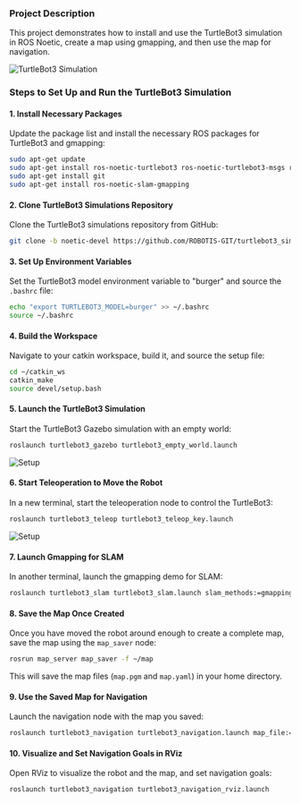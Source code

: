 ### Project Description

This project demonstrates how to install and use the TurtleBot3 simulation in ROS Noetic, create a map using gmapping, and then use the map for navigation.

![TurtleBot3 Simulation](images/turtlebot3_simulation.png)
 

### Steps to Set Up and Run the TurtleBot3 Simulation

#### 1. Install Necessary Packages
Update the package list and install the necessary ROS packages for TurtleBot3 and gmapping:

```bash
sudo apt-get update
sudo apt-get install ros-noetic-turtlebot3 ros-noetic-turtlebot3-msgs ros-noetic-turtlebot3-simulations
sudo apt-get install git
sudo apt-get install ros-noetic-slam-gmapping
```

#### 2. Clone TurtleBot3 Simulations Repository
Clone the TurtleBot3 simulations repository from GitHub:

```bash
git clone -b noetic-devel https://github.com/ROBOTIS-GIT/turtlebot3_simulations.git
```

#### 3. Set Up Environment Variables
Set the TurtleBot3 model environment variable to "burger" and source the `.bashrc` file:

```bash
echo "export TURTLEBOT3_MODEL=burger" >> ~/.bashrc
source ~/.bashrc
```

#### 4. Build the Workspace
Navigate to your catkin workspace, build it, and source the setup file:

```bash
cd ~/catkin_ws
catkin_make
source devel/setup.bash
```

#### 5. Launch the TurtleBot3 Simulation
Start the TurtleBot3 Gazebo simulation with an empty world:

```bash
roslaunch turtlebot3_gazebo turtlebot3_empty_world.launch
```
![Setup](images/setup.png)

#### 6. Start Teleoperation to Move the Robot
In a new terminal, start the teleoperation node to control the TurtleBot3:

```bash
roslaunch turtlebot3_teleop turtlebot3_teleop_key.launch
```
![Setup](images/setup.png)

#### 7. Launch Gmapping for SLAM
In another terminal, launch the gmapping demo for SLAM:

```bash
roslaunch turtlebot3_slam turtlebot3_slam.launch slam_methods:=gmapping
```

#### 8. Save the Map Once Created
Once you have moved the robot around enough to create a complete map, save the map using the `map_saver` node:

```bash
rosrun map_server map_saver -f ~/map
```

This will save the map files (`map.pgm` and `map.yaml`) in your home directory.

#### 9. Use the Saved Map for Navigation
Launch the navigation node with the map you saved:

```bash
roslaunch turtlebot3_navigation turtlebot3_navigation.launch map_file:=$HOME/map.yaml
```

#### 10. Visualize and Set Navigation Goals in RViz
Open RViz to visualize the robot and the map, and set navigation goals:

```bash
roslaunch turtlebot3_navigation turtlebot3_navigation_rviz.launch
```